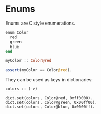 # Enums

Enums are C style enumerations.

```julia
enum Color
  red
  green
  blue
end

myColor :: Color@red

assert(myColor == Color@red).
```

They can be used as keys in dictionaries:

```
colors :: (->)

dict.set(colors, Color@red, 0xff0000).
dict.set(colors, Color@green, 0x00ff00).
dict.set(colors, Color@blue, 0x0000ff).
```

